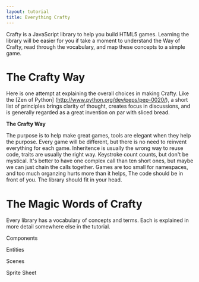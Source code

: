 ```yaml
---
layout: tutorial
title: Everything Crafty
---
```


Crafty is a JavaScript library to help you build HTML5 games.  Learning the library will be easier for you if take a moment to understand the Way of Crafty, read through the vocabulary, and map these concepts to a simple game.

# The Crafty Way

Here is one attempt at explaining the overall choices in making Crafty.  Like the [Zen of Python] (http://www.python.org/dev/peps/pep-0020/), a short list of principles brings clarity of thought, creates focus in discussions, and is generally regarded as a great invention on par with sliced bread.

**The Crafty Way**

The purpose is to help make great games,
tools are elegant when they help the purpose.
Every game will be different,
but there is no need to reinvent everything for each game.
Inheritence is usually the wrong way to reuse code,
traits are usually the right way.
Keystroke count counts,
but don't be mystical.
It's better to have one complex call than ten short ones,
but maybe we can just chain the calls together.
Games are too small for namespaces,
and too much organzing hurts more than it helps,
The code should be in front of you.
The library should fit in your head.


# The Magic Words of Crafty

Every library has a vocabulary of concepts and terms.  Each is explained in more detail somewhere else in the tutorial.

Components

Entities

Scenes

Sprite Sheet


